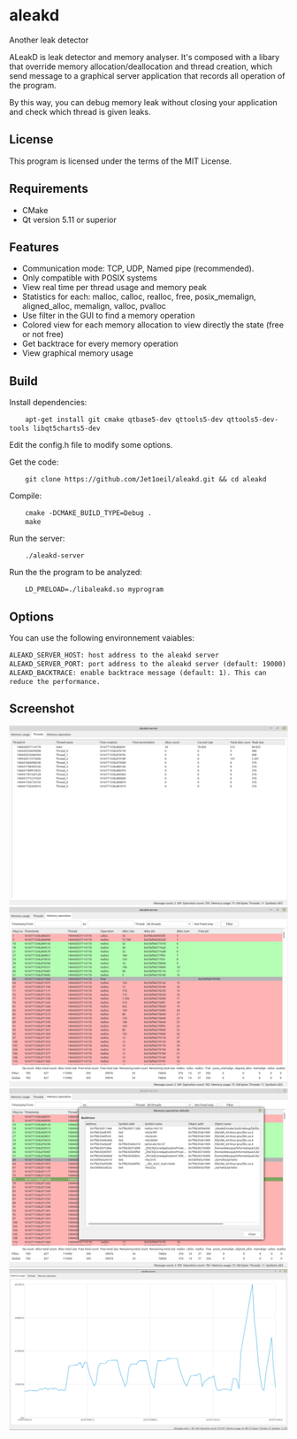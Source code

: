 # aleakd
Another leak detector

ALeakD is leak detector and memory analyser. It's composed with a libary that override memory allocation/deallocation and thread creation, which send message to a graphical server application that records all operation of the program.

By this way, you can debug memory leak without closing your application and check which thread is given leaks.

License
-------

This program is licensed under the terms of the MIT License.

Requirements
------------

- CMake
- Qt version 5.11 or superior

Features
--------

- Communication mode: TCP, UDP, Named pipe (recommended).
- Only compatible with POSIX systems
- View real time per thread usage and memory peak
- Statistics for each: malloc, calloc, realloc, free, posix_memalign, aligned_alloc, memalign, valloc, pvalloc
- Use filter in the GUI to find a memory operation
- Colored view for each memory allocation to view directly the state (free or not free)
- Get backtrace for every memory operation
- View graphical memory usage

Build
--------

Install dependencies:
```
    apt-get install git cmake qtbase5-dev qttools5-dev qttools5-dev-tools libqt5charts5-dev
```

Edit the config.h file to modify some options.

Get the code:
```
    git clone https://github.com/Jet1oeil/aleakd.git && cd aleakd
```

Compile:
```
    cmake -DCMAKE_BUILD_TYPE=Debug .
    make
```

Run the server:
```
    ./aleakd-server
```

Run the the program to be analyzed:
```
    LD_PRELOAD=./libaleakd.so myprogram
```

Options
-------

You can use the following environnement vaiables:
```
ALEAKD_SERVER_HOST: host address to the aleakd server
ALEAKD_SERVER_PORT: port address to the aleakd server (default: 19000)
ALEAKD_BACKTRACE: enable backtrace message (default: 1). This can reduce the performance.
```


Screenshot
----------

![alt text](https://raw.githubusercontent.com/Jet1oeil/aleakd/master/doc/aleakd-screenshot-1.png)
![alt text](https://raw.githubusercontent.com/Jet1oeil/aleakd/master/doc/aleakd-screenshot-2.png)
![alt text](https://raw.githubusercontent.com/Jet1oeil/aleakd/master/doc/aleakd-screenshot-3.png)
![alt text](https://raw.githubusercontent.com/Jet1oeil/aleakd/master/doc/aleakd-screenshot-4.png)
